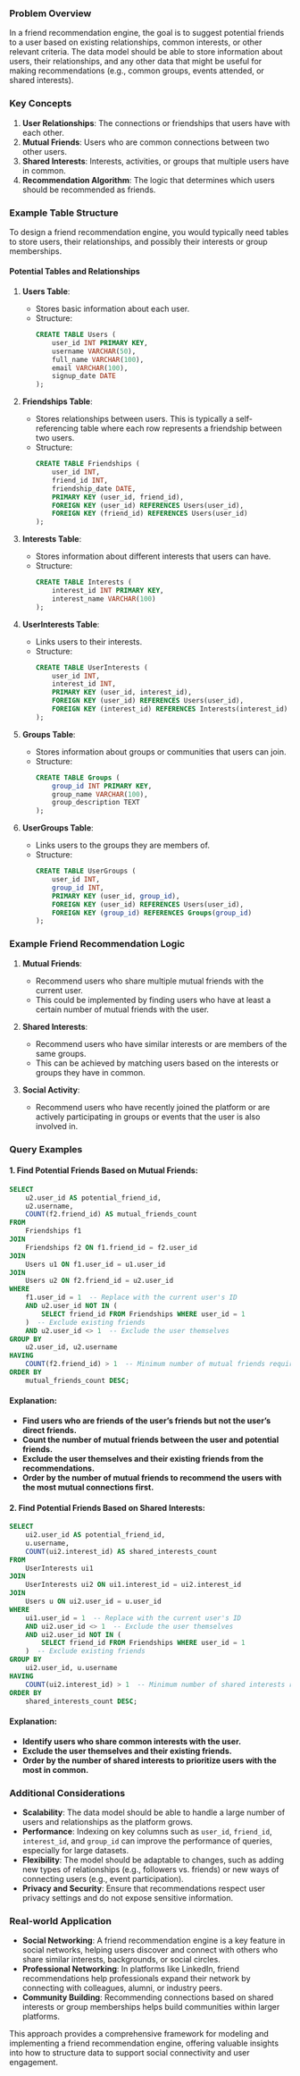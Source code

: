 ### Problem Overview

In a friend recommendation engine, the goal is to suggest potential friends to a user based on existing relationships, common interests, or other relevant criteria. The data model should be able to store information about users, their relationships, and any other data that might be useful for making recommendations (e.g., common groups, events attended, or shared interests).

### Key Concepts

1. **User Relationships**: The connections or friendships that users have with each other.
2. **Mutual Friends**: Users who are common connections between two other users.
3. **Shared Interests**: Interests, activities, or groups that multiple users have in common.
4. **Recommendation Algorithm**: The logic that determines which users should be recommended as friends.

### Example Table Structure

To design a friend recommendation engine, you would typically need tables to store users, their relationships, and possibly their interests or group memberships.

#### Potential Tables and Relationships

1. **Users Table**:
    - Stores basic information about each user.
    - Structure:
      ```sql
      CREATE TABLE Users (
          user_id INT PRIMARY KEY,
          username VARCHAR(50),
          full_name VARCHAR(100),
          email VARCHAR(100),
          signup_date DATE
      );
      ```

2. **Friendships Table**:
    - Stores relationships between users. This is typically a self-referencing table where each row represents a friendship between two users.
    - Structure:
      ```sql
      CREATE TABLE Friendships (
          user_id INT,
          friend_id INT,
          friendship_date DATE,
          PRIMARY KEY (user_id, friend_id),
          FOREIGN KEY (user_id) REFERENCES Users(user_id),
          FOREIGN KEY (friend_id) REFERENCES Users(user_id)
      );
      ```

3. **Interests Table**:
    - Stores information about different interests that users can have.
    - Structure:
      ```sql
      CREATE TABLE Interests (
          interest_id INT PRIMARY KEY,
          interest_name VARCHAR(100)
      );
      ```

4. **UserInterests Table**:
    - Links users to their interests.
    - Structure:
      ```sql
      CREATE TABLE UserInterests (
          user_id INT,
          interest_id INT,
          PRIMARY KEY (user_id, interest_id),
          FOREIGN KEY (user_id) REFERENCES Users(user_id),
          FOREIGN KEY (interest_id) REFERENCES Interests(interest_id)
      );
      ```

5. **Groups Table**:
    - Stores information about groups or communities that users can join.
    - Structure:
      ```sql
      CREATE TABLE Groups (
          group_id INT PRIMARY KEY,
          group_name VARCHAR(100),
          group_description TEXT
      );
      ```

6. **UserGroups Table**:
    - Links users to the groups they are members of.
    - Structure:
      ```sql
      CREATE TABLE UserGroups (
          user_id INT,
          group_id INT,
          PRIMARY KEY (user_id, group_id),
          FOREIGN KEY (user_id) REFERENCES Users(user_id),
          FOREIGN KEY (group_id) REFERENCES Groups(group_id)
      );
      ```

### Example Friend Recommendation Logic

1. **Mutual Friends**:
   - Recommend users who share multiple mutual friends with the current user.
   - This could be implemented by finding users who have at least a certain number of mutual friends with the user.

2. **Shared Interests**:
   - Recommend users who have similar interests or are members of the same groups.
   - This can be achieved by matching users based on the interests or groups they have in common.

3. **Social Activity**:
   - Recommend users who have recently joined the platform or are actively participating in groups or events that the user is also involved in.

### Query Examples

#### 1. **Find Potential Friends Based on Mutual Friends**:

```sql
SELECT 
    u2.user_id AS potential_friend_id, 
    u2.username, 
    COUNT(f2.friend_id) AS mutual_friends_count
FROM 
    Friendships f1
JOIN 
    Friendships f2 ON f1.friend_id = f2.user_id
JOIN 
    Users u1 ON f1.user_id = u1.user_id
JOIN 
    Users u2 ON f2.friend_id = u2.user_id
WHERE 
    f1.user_id = 1  -- Replace with the current user's ID
    AND u2.user_id NOT IN (
        SELECT friend_id FROM Friendships WHERE user_id = 1
    )  -- Exclude existing friends
    AND u2.user_id <> 1  -- Exclude the user themselves
GROUP BY 
    u2.user_id, u2.username
HAVING 
    COUNT(f2.friend_id) > 1  -- Minimum number of mutual friends required for recommendation
ORDER BY 
    mutual_friends_count DESC;
```

#### Explanation:

- **Find users who are friends of the user’s friends but not the user’s direct friends.**
- **Count the number of mutual friends between the user and potential friends.**
- **Exclude the user themselves and their existing friends from the recommendations.**
- **Order by the number of mutual friends to recommend the users with the most mutual connections first.**

#### 2. **Find Potential Friends Based on Shared Interests**:

```sql
SELECT 
    ui2.user_id AS potential_friend_id, 
    u.username, 
    COUNT(ui2.interest_id) AS shared_interests_count
FROM 
    UserInterests ui1
JOIN 
    UserInterests ui2 ON ui1.interest_id = ui2.interest_id
JOIN 
    Users u ON ui2.user_id = u.user_id
WHERE 
    ui1.user_id = 1  -- Replace with the current user's ID
    AND ui2.user_id <> 1  -- Exclude the user themselves
    AND ui2.user_id NOT IN (
        SELECT friend_id FROM Friendships WHERE user_id = 1
    )  -- Exclude existing friends
GROUP BY 
    ui2.user_id, u.username
HAVING 
    COUNT(ui2.interest_id) > 1  -- Minimum number of shared interests required for recommendation
ORDER BY 
    shared_interests_count DESC;
```

#### Explanation:

- **Identify users who share common interests with the user.**
- **Exclude the user themselves and their existing friends.**
- **Order by the number of shared interests to prioritize users with the most in common.**

### Additional Considerations

- **Scalability**: The data model should be able to handle a large number of users and relationships as the platform grows.
- **Performance**: Indexing on key columns such as `user_id`, `friend_id`, `interest_id`, and `group_id` can improve the performance of queries, especially for large datasets.
- **Flexibility**: The model should be adaptable to changes, such as adding new types of relationships (e.g., followers vs. friends) or new ways of connecting users (e.g., event participation).
- **Privacy and Security**: Ensure that recommendations respect user privacy settings and do not expose sensitive information.

### Real-world Application

- **Social Networking**: A friend recommendation engine is a key feature in social networks, helping users discover and connect with others who share similar interests, backgrounds, or social circles.
- **Professional Networking**: In platforms like LinkedIn, friend recommendations help professionals expand their network by connecting with colleagues, alumni, or industry peers.
- **Community Building**: Recommending connections based on shared interests or group memberships helps build communities within larger platforms.

This approach provides a comprehensive framework for modeling and implementing a friend recommendation engine, offering valuable insights into how to structure data to support social connectivity and user engagement.